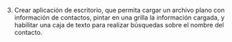 
3.	Crear aplicación de escritorio,  que permita cargar un archivo plano con información de contactos,  pintar en una grilla la información cargada,  y habilitar una caja de texto para realizar búsquedas sobre el nombre del contacto.       
